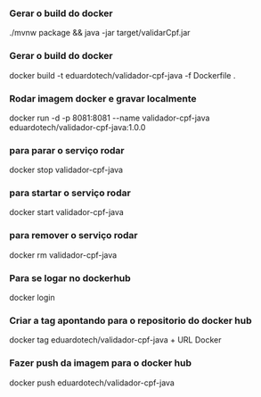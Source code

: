 
### Gerar o build do docker ###
./mvnw package && java -jar target/validarCpf.jar

### Gerar o build do docker ###
docker build -t eduardotech/validador-cpf-java -f Dockerfile .

### Rodar imagem docker e gravar localmente ###
docker run -d -p 8081:8081 --name validador-cpf-java eduardotech/validador-cpf-java:1.0.0

### para parar o serviço rodar ###
docker stop validador-cpf-java

### para startar o serviço rodar ###
docker start validador-cpf-java

### para remover o serviço rodar ###
docker rm validador-cpf-java

### Para se logar no dockerhub ###
docker login

### Criar a tag apontando para o repositorio do docker hub ###
docker tag eduardotech/validador-cpf-java + URL Docker

### Fazer push da imagem para o docker hub ###
docker push eduardotech/validador-cpf-java
